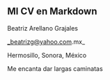 ## MI CV en Markdown

Beatriz Arellano Grajales 

_beatrizg@yahoo.com.mx_

Hermosillo, Sonora, México

Me encanta dar largas caminatas
